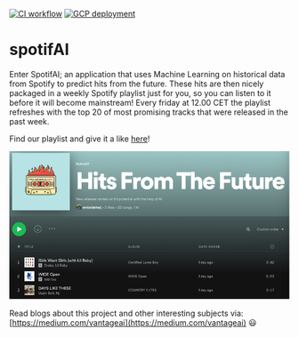 [![CI workflow](https://github.com/Vantage-AI/spotifAI/actions/workflows/autoformat_and_lint.yml/badge.svg)](https://github.com/Vantage-AI/spotifAI/actions/workflows/autoformat_and_lint.yml)
[![GCP deployment](https://github.com/Vantage-AI/spotifAI/actions/workflows/GCP_deploy.yml/badge.svg)](https://github.com/Vantage-AI/spotifAI/actions/workflows/GCP_deploy.yml)

spotifAI
==============================
Enter SpotifAI; an application that uses Machine Learning on historical data from Spotify to predict hits from the future.
These hits are then nicely packaged in a weekly Spotify playlist just for you, so you can listen to it before it will become mainstream!
Every friday at 12.00 CET the playlist refreshes with the top 20 of most promising tracks that were released in the past week.

Find our playlist and give it a like [here](https://open.spotify.com/playlist/7oCxRqjtXpt5rwwY6nOK4m?si=869ace0ae4af4364)!


![img.png](references/playlist_screenshot.png)

Read blogs about this project and other interesting subjects via: [https://medium.com/vantageai](https://medium.com/vantageai) :smiley:
